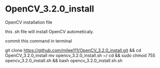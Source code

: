 # OpenCV_3.2.0_install

OpenCV installation file

this .sh file will install OpenCV autometicaly.

commit this command in terminal

git clone https://github.com/mjlee111/OpenCV_3.2.0_install.git && cd OpenCV_3.2.0_install 
mv opencv_3.2.0_install.sh ~/ 
cd && sudo chmod 755 opencv_3.2.0_install.sh && bash opencv_3.2.0_install.sh.sh
